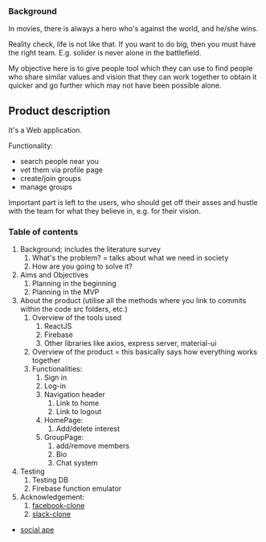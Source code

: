 ### Background

In movies, there is always a hero who's against the world, and he/she wins.

Reality check, life is not like that. If you want to do big, then you must have the right team. E.g. solider is never alone in the battlefield.

My objective here is to give people tool which they can use to find people who share similar values and vision that they can work together to obtain it quicker and go further which may not have been possible alone.

## Product description

It's a Web application.

Functionality:
- search people near you
- vet them via profile page
- create/join groups
- manage groups

Important part is left to the users, who should get off their asses and hustle with the team for what they believe in, e.g. for their vision.

### Table of contents
1. Background; includes the literature survey
    1. What's the problem? = talks about what we need in society
    2. How are you going to solve it?
2. Aims and Objectives
    1. Planning in the beginning
    2. Planning in the MVP
3. About the product (utilise all the methods where you link to commits within the code src folders, etc.)
    1. Overview of the tools used
        1. ReactJS
        2. Firebase
        3. Other libraries like axios, express server, material-ui
    2. Overview of the product = this basically says how everything works together
    3. Functionalities:
        1. Sign in
        2. Log-in
        3. Navigation header
            1. Link to home
            2. Link to logout
        4. HomePage: 
            1. Add/delete interest
        5. GroupPage: 
            1. add/remove members
            2. Bio
            3. Chat system
4. Testing
    1. Testing DB
    2. Firebase function emulator
5. Acknowledgement:
    1. [facebook-clone](https://cseegit.essex.ac.uk/ce301_2020/ce301_rai_ajaya/-/tree/master/Summer%20preparation/Projects)
    1. [slack-clone](https://cseegit.essex.ac.uk/ce301_2020/ce301_rai_ajaya/-/tree/master/Summer%20preparation/Projects)
- [social ape](https://cseegit.essex.ac.uk/ce301_2020/ce301_rai_ajaya/-/tree/master/Challenge%20Week/Project)
